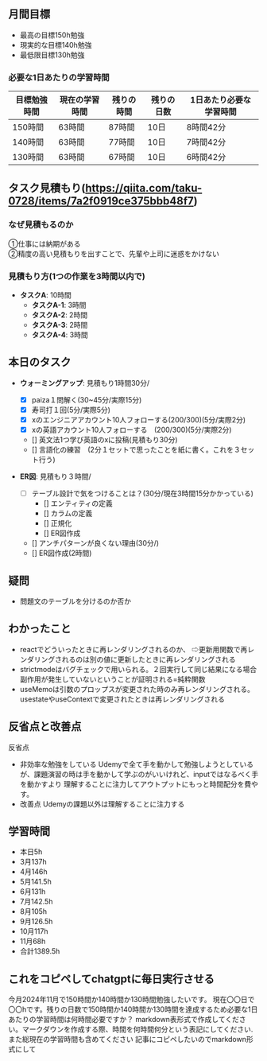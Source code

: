 
## 月間目標
- 最高の目標150h勉強
- 現実的な目標140h勉強
- 最低限目標130h勉強

### 必要な1日あたりの学習時間

| 目標勉強時間 | 現在の学習時間 | 残りの時間 | 残りの日数 | 1日あたり必要な学習時間 |
| ------------ | -------------- | ---------- | ---------- | ---------------------- |
| 150時間      | 63時間         | 87時間     | 10日       | 8時間42分             |
| 140時間      | 63時間         | 77時間     | 10日       | 7時間42分             |
| 130時間      | 63時間         | 67時間     | 10日       | 6時間42分             |



## タスク見積もり(https://qiita.com/taku-0728/items/7a2f0919ce375bbb48f7)
### なぜ見積もるのか   
①仕事には納期がある  
②精度の高い見積もりを出すことで、先輩や上司に迷惑をかけない

### 見積もり方(1つの作業を3時間以内で)
- **タスクA**: 10時間
  - **タスクA-1**: 3時間
  - **タスクA-2**: 2時間
  - **タスクA-3**: 2時間
  - **タスクA-4**: 3時間


## 本日のタスク

  - **ウォーミングアップ**: 見積もり1時間30分/
    - [x] paiza１問解く(30~45分/実際15分)  
    - [x] 寿司打１回(5分/実際5分)
    - [x] xのエンジニアアカウント10人フォローする(200/300)(5分/実際2分)
    - [x] xの英語アカウント10人フォローする　(200/300)(5分/実際2分)
    - [] 英文法1つ学び英語のxに投稿(見積もり30分)
    - [] 言語化の練習　(2分１セットで思ったことを紙に書く。これを３セット行う)
   
   - **ER図**: 見積もり３時間/    
     - [ ] テーブル設計で気をつけることは？(30分/現在3時間15分かかっている)
       -  [] エンティティの定義
       -  [] カラムの定義
       -  [] 正規化
       -  [] ER図作成
     - [] アンチパターンが良くない理由(30分/)  
     - [] ER図作成(2時間)

    

## 疑問
- 問題文のテーブルを分けるのか否か



## わかったこと
- reactでどういったときに再レンダリングされるのか、
⇨更新用関数で再レンダリングされるのは別の値に更新したときに再レンダリングされる
- strictmodeはバグチェックで用いられる。２回実行して同じ結果になる場合副作用が発生していないということが証明される=純粋関数
- useMemoは引数のプロップスが変更された時のみ再レンダリングされる。usestateやuseContextで変更されたときは再レンダリングされる




## 反省点と改善点
反省点 
- 非効率な勉強をしている
Udemyで全て手を動かして勉強しようとしているが、課題演習の時は手を動かして学ぶのがいいけれど、inputではなるべく手を動かすより
理解することに注力してアウトプットにもっと時間配分を費やす。
- 改善点
Udemyの課題以外は理解することに注力する

 


## 学習時間
  - 本日5h
  - 3月137h
  - 4月146h
  - 5月141.5h
  - 6月131h
  - 7月142.5h
  - 8月105h
  - 9月126.5h
  - 10月117h
  - 11月68h
  - 合計1389.5h

 ## これをコピペしてchatgptに毎日実行させる
今月2024年11月で150時間か140時間か130時間勉強したいです。
現在〇〇日で〇〇hです。残りの日数で150時間か140時間か130時間を達成するため必要な1日あたりの学習時間は何時間必要ですか？
markdown表形式で作成してください。マークダウンを作成する際、時間を何時間何分という表記にしてください.また総現在の学習時間も含めてください
記事にコピペしたいのでmarkdown形式にして
 
